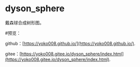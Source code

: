 # dyson_sphere

戴森球合成树形图。

#预览：

github：[https://yoko008.github.io/](https://yoko008.github.io/).

gitee：[https://yoko008.gitee.io/dyson_sphere/index.html](https://yoko008.gitee.io/dyson_sphere/index.html).